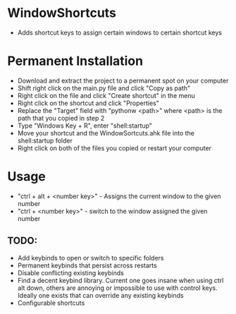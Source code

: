 # WindowShortcuts
- Adds shortcut keys to assign certain windows to certain shortcut keys

# Permanent Installation
- Download and extract the project to a permanent spot on your computer
- Shift right click on the main.py file and click "Copy as path"
- Right click on the file and click "Create shortcut" in the menu
- Right click on the shortcut and click "Properties"
- Replace the "Target" field with "pythonw \<path\>" where \<path\> is the path that you copied in step 2
- Type "Windows Key + R", enter "shell:startup"
- Move your shortcut and the WindowSortcuts.ahk file into the shell:startup folder
- Right click on both of the files you copied or restart your computer

# Usage
- "ctrl + alt + \<number key\>" - Assigns the current window to the given number
- "ctrl + \<number key\>" - switch to the window assigned the given number

## TODO: 
- Add keybinds to open or switch to specific folders 
- Permanent keybinds that persist across restarts
- Disable conflicting existing keybinds
- Find a decent keybind library. Current one goes insane when using ctrl alt down, others are annoying or impossible to use with control keys. Ideally one exists that can override any existing keybinds
- Configurable shortcuts